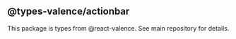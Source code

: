 ## @types-valence/actionbar

This package is types from @react-valence. See main repository for details.
